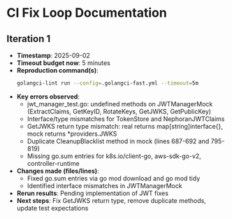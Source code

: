 # CI Fix Loop Documentation

## Iteration 1
- **Timestamp**: 2025-09-02
- **Timeout budget now**: 5 minutes
- **Reproduction command(s)**: 
  ```bash
  golangci-lint run --config=.golangci-fast.yml --timeout=5m
  ```
- **Key errors observed**:
  - jwt_manager_test.go: undefined methods on JWTManagerMock (ExtractClaims, GetKeyID, RotateKeys, GetJWKS, GetPublicKey)
  - Interface/type mismatches for TokenStore and NephoranJWTClaims
  - GetJWKS return type mismatch: real returns map[string]interface{}, mock returns *providers.JWKS
  - Duplicate CleanupBlacklist method in mock (lines 687-692 and 795-819)
  - Missing go.sum entries for k8s.io/client-go, aws-sdk-go-v2, controller-runtime
- **Changes made (files/lines)**:
  - Fixed go.sum entries via go mod download and go mod tidy
  - Identified interface mismatches in JWTManagerMock
- **Rerun results**: Pending implementation of JWT fixes
- **Next steps**: Fix GetJWKS return type, remove duplicate methods, update test expectations